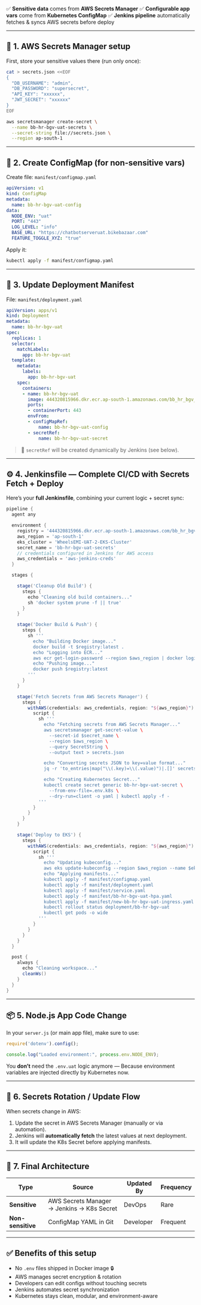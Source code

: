 ✅ **Sensitive data** comes from **AWS Secrets Manager**
✅ **Configurable app vars** come from **Kubernetes ConfigMap**
✅ **Jenkins pipeline** automatically fetches & syncs AWS secrets before deploy

---

## 🧱 1. AWS Secrets Manager setup

First, store your sensitive values there (run only once):

```bash
cat > secrets.json <<EOF
{
  "DB_USERNAME": "admin",
  "DB_PASSWORD": "supersecret",
  "API_KEY": "xxxxxx",
  "JWT_SECRET": "xxxxxx"
}
EOF

aws secretsmanager create-secret \
  --name bb-hr-bgv-uat-secrets \
  --secret-string file://secrets.json \
  --region ap-south-1
```

---

## 🧩 2. Create ConfigMap (for non-sensitive vars)

Create file: `manifest/configmap.yaml`

```yaml
apiVersion: v1
kind: ConfigMap
metadata:
  name: bb-hr-bgv-uat-config
data:
  NODE_ENV: "uat"
  PORT: "443"
  LOG_LEVEL: "info"
  BASE_URL: "https://chatbotserveruat.bikebazaar.com"
  FEATURE_TOGGLE_XYZ: "true"
```

Apply it:

```bash
kubectl apply -f manifest/configmap.yaml
```

---

## 🧠 3. Update Deployment Manifest

File: `manifest/deployment.yaml`

```yaml
apiVersion: apps/v1
kind: Deployment
metadata:
  name: bb-hr-bgv-uat
spec:
  replicas: 1
  selector:
    matchLabels:
      app: bb-hr-bgv-uat
  template:
    metadata:
      labels:
        app: bb-hr-bgv-uat
    spec:
      containers:
      - name: bb-hr-bgv-uat
        image: 444320815966.dkr.ecr.ap-south-1.amazonaws.com/bb_hr_bgv_uat:latest
        ports:
        - containerPort: 443
        envFrom:
        - configMapRef:
            name: bb-hr-bgv-uat-config
        - secretRef:
            name: bb-hr-bgv-uat-secret
```

> 🔹 `secretRef` will be created dynamically by Jenkins (see below).

---

## ⚙️ 4. Jenkinsfile — Complete CI/CD with Secrets Fetch + Deploy

Here’s your **full Jenkinsfile**, combining your current logic + secret sync:

```groovy
pipeline {
  agent any

  environment {
    registry = '444320815966.dkr.ecr.ap-south-1.amazonaws.com/bb_hr_bgv_uat'
    aws_region = 'ap-south-1'
    eks_cluster = 'WheelsEMI-UAT-2-EKS-Cluster'
    secret_name = 'bb-hr-bgv-uat-secrets'
    // credentials configured in Jenkins for AWS access
    aws_credentials = 'aws-jenkins-creds'
  }

  stages {

    stage('Cleanup Old Build') {
      steps {
        echo "Cleaning old build containers..."
        sh 'docker system prune -f || true'
      }
    }

    stage('Docker Build & Push') {
      steps {
        sh '''
          echo "Building Docker image..."
          docker build -t $registry:latest .
          echo "Logging into ECR..."
          aws ecr get-login-password --region $aws_region | docker login --username AWS --password-stdin $registry
          echo "Pushing image..."
          docker push $registry:latest
        '''
      }
    }

    stage('Fetch Secrets from AWS Secrets Manager') {
      steps {
        withAWS(credentials: aws_credentials, region: "${aws_region}") {
          script {
            sh '''
              echo "Fetching secrets from AWS Secrets Manager..."
              aws secretsmanager get-secret-value \
                --secret-id $secret_name \
                --region $aws_region \
                --query SecretString \
                --output text > secrets.json

              echo "Converting secrets JSON to key=value format..."
              jq -r 'to_entries|map("\\(.key)=\\(.value)")|.[]' secrets.json > .env.k8s

              echo "Creating Kubernetes Secret..."
              kubectl create secret generic bb-hr-bgv-uat-secret \
                --from-env-file=.env.k8s \
                --dry-run=client -o yaml | kubectl apply -f -
            '''
          }
        }
      }
    }

    stage('Deploy to EKS') {
      steps {
        withAWS(credentials: aws_credentials, region: "${aws_region}") {
          script {
            sh '''
              echo "Updating kubeconfig..."
              aws eks update-kubeconfig --region $aws_region --name $eks_cluster
              echo "Applying manifests..."
              kubectl apply -f manifest/configmap.yaml
              kubectl apply -f manifest/deployment.yaml
              kubectl apply -f manifest/service.yaml
              kubectl apply -f manifest/bb-hr-bgv-uat-hpa.yaml
              kubectl apply -f manifest/new-bb-hr-bgv-uat-ingress.yaml
              kubectl rollout status deployment/bb-hr-bgv-uat
              kubectl get pods -o wide
            '''
          }
        }
      }
    }
  }

  post {
    always {
      echo "Cleaning workspace..."
      cleanWs()
    }
  }
}
```

---

## 📦 5. Node.js App Code Change

In your `server.js` (or main app file), make sure to use:

```js
require('dotenv').config();

console.log("Loaded environment:", process.env.NODE_ENV);
```

You **don’t** need the `.env.uat` logic anymore —
Because environment variables are injected directly by Kubernetes now.

---

## 🔐 6. Secrets Rotation / Update Flow

When secrets change in AWS:

1. Update the secret in AWS Secrets Manager (manually or via automation).
2. Jenkins will **automatically fetch** the latest values at next deployment.
3. It will update the K8s Secret before applying manifests.

---

## 🧭 7. Final Architecture

| Type              | Source                                     | Updated By | Frequency |
| ----------------- | ------------------------------------------ | ---------- | --------- |
| **Sensitive**     | AWS Secrets Manager → Jenkins → K8s Secret | DevOps     | Rare      |
| **Non-sensitive** | ConfigMap YAML in Git                      | Developer  | Frequent  |

---

## ✅ Benefits of this setup

* No `.env` files shipped in Docker image 🔒
* AWS manages secret encryption & rotation
* Developers can edit configs without touching secrets
* Jenkins automates secret synchronization
* Kubernetes stays clean, modular, and environment-aware



